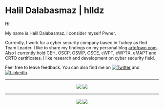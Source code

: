 # Halil Dalabasmaz | hlldz

Hi!

My name is Halil Dalabasmaz. I consider myself Pwner.

Currently, I work for a cyber security company based in Turkey as Red Team Leader. I like to share my findings on my personal blog [artofpwn.com](https://artofpwn.com). Also I currently hold CEH, OSCP, OSWP, OSCE, eWPT, eWPTX, eMAPT and CRTO certificates. I like research and development on cyber security field.

Feel free to leave feedback. You can also find me on [![Twitter][1.2]][1] and [![LinkedIn][2.2]][2].

---

[1.2]: http://i.imgur.com/wWzX9uB.png (twitter icon without padding)
[2.2]: https://raw.githubusercontent.com/MartinHeinz/MartinHeinz/master/linkedin-3-16.png (LinkedIn icon without padding)

[1]: https://twitter.com/hlldz
[2]: https://linkedin.com/in/hlldz

<p align="center">
    <a href="https://twitter.com/hlldz"><img src="https://img.shields.io/twitter/follow/hlldz?style=for-the-badge&logo=twitter&logoColor=ffffff&labelColor=1a1a1a&color=802000"></a>
    <a href="https://github.com/hlldz"><img src="https://img.shields.io/github/followers/hlldz?style=for-the-badge&logo=github&logoColor=ffffff&labelColor=1a1a1a&color=802000"></a>
</p>

---

<p align="center">

<a href="https://github.com/hlldz/hlldz">
  <img align="center" src="https://github-readme-stats.vercel.app/api?username=hlldz&include_all_commits=true&custom_title=hlldz's+GitHub+Stats&hide=contribs&show_icons=true&line_height=32&count_private=true&title_color=ffffff&text_color=c9cacc&icon_color=b32d00&bg_color=1a1a1a" />
</a>

<a href="https://github.com/hlldz/hlldz">
  <img align="center" src="https://github-readme-stats.vercel.app/api/top-langs/?username=hlldz&hide_title=false&exclude_repo=hlldz.github.io&langs_count=3&layout=default&hide_border=false&bg_color=1a1a1a&text_color=c9cacc&title_color=ffffff" />
</a>

</p>
